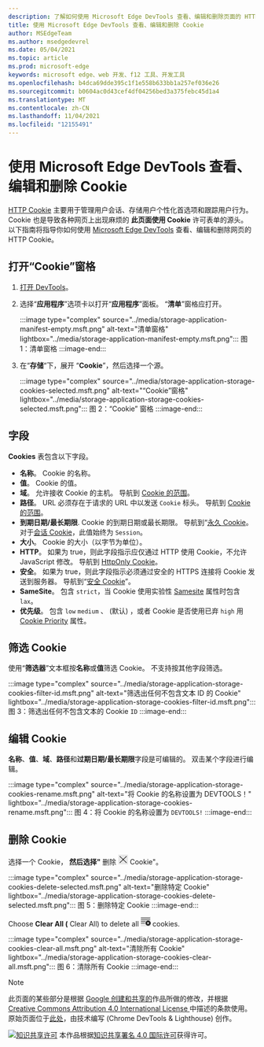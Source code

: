```yaml
---
description: 了解如何使用 Microsoft Edge DevTools 查看、编辑和删除页面的 HTTP Cookie。
title: 使用 Microsoft Edge DevTools 查看、编辑和删除 Cookie
author: MSEdgeTeam
ms.author: msedgedevrel
ms.date: 05/04/2021
ms.topic: article
ms.prod: microsoft-edge
keywords: microsoft edge、web 开发、f12 工具、开发工具
ms.openlocfilehash: b4dca69dde395c1f1e558b633bb1a257ef036e26
ms.sourcegitcommit: b0604ac0d43cef4df04256bed3a375febc45d1a4
ms.translationtype: MT
ms.contentlocale: zh-CN
ms.lasthandoff: 11/04/2021
ms.locfileid: "12155491"
---
```

<!-- Copyright Kayce Basques

   Licensed under the Apache License, Version 2.0 (the "License");
   you may not use this file except in compliance with the License.
   You may obtain a copy of the License at

       https://www.apache.org/licenses/LICENSE-2.0

   Unless required by applicable law or agreed to in writing, software
   distributed under the License is distributed on an "AS IS" BASIS,
   WITHOUT WARRANTIES OR CONDITIONS OF ANY KIND, either express or implied.
   See the License for the specific language governing permissions and
   limitations under the License.  -->
# <a name="view-edit-and-delete-cookies-with-microsoft-edge-devtools"></a>使用 Microsoft Edge DevTools 查看、编辑和删除 Cookie

[HTTP Cookie](https://developer.mozilla.org/docs/Web/HTTP/Cookies) 主要用于管理用户会话、存储用户个性化首选项和跟踪用户行为。  Cookie 也是导致各种网页上出现麻烦的 **此页面使用 Cookie** 许可表单的源头。  以下指南将指导你如何使用 [Microsoft Edge DevTools](/microsoft-edge/devtools-guide-chromium) 查看、编辑和删除网页的 HTTP Cookie。


<!-- ====================================================================== -->
## <a name="open-the-cookies-pane"></a>打开“Cookie”窗格

1.  [打开 DevTools](/microsoft-edge/devtools-guide-chromium/open)。
1.  选择“**应用程序**”选项卡以打开“**应用程序**”面板。  “**清单**”窗格应打开。

    :::image type="complex" source="../media/storage-application-manifest-empty.msft.png" alt-text="清单窗格" lightbox="../media/storage-application-manifest-empty.msft.png":::
       图 1：清单窗格
    :::image-end:::

1.  在“**存储**“下，展开 “**Cookie**”，然后选择一个源。

    :::image type="complex" source="../media/storage-application-storage-cookies-selected.msft.png" alt-text="“Cookie”窗格" lightbox="../media/storage-application-storage-cookies-selected.msft.png":::
       图 2：“Cookie” 窗格
    :::image-end:::


<!-- ====================================================================== -->
## <a name="fields"></a>字段

**Cookies** 表包含以下字段。

*   **名称**。  Cookie 的名称。
*   **值**。  Cookie 的值。
*   **域**。  允许接收 Cookie 的主机。  导航到 [Cookie 的范围](https://developer.mozilla.org/docs/Web/HTTP/Cookies#Scope_of_cookies)。
*   **路径**。  URL 必须存在于请求的 URL 中以发送 `Cookie` 标头。  导航到 [Cookie 的范围](https://developer.mozilla.org/docs/Web/HTTP/Cookies#Scope_of_cookies)。
*   **到期日期/最长期限**.  Cookie 的到期日期或最长期限。  导航到“[永久 Cookie](https://developer.mozilla.org/docs/Web/HTTP/Cookies#Permanent_cookies)。  对于[会话 Cookie](https://developer.mozilla.org/docs/Web/HTTP/Cookies#Session_cookies)，此值始终为 `Session`。
*   **大小**。  Cookie 的大小（以字节为单位）。
*   **HTTP**。  如果为 true，则此字段指示应仅通过 HTTP 使用 Cookie，不允许 JavaScript 修改。  导航到 [HttpOnly Cookie](https://developer.mozilla.org/docs/Web/HTTP/Cookies#Secure_and_HttpOnly_cookies)。
*   **安全**。  如果为 true，则此字段指示必须通过安全的 HTTPS 连接将 Cookie 发送到服务器。  导航到“[安全 Cookie](https://developer.mozilla.org/docs/Web/HTTP/Cookies#Secure_and_HttpOnly_cookies)”。
*   **SameSite**。  包含 `strict`，当 Cookie 使用实验性 [Samesite](https://developer.mozilla.org/docs/Web/HTTP/Cookies#SameSite_cookies) 属性时包含 `lax`。
*   **优先级**。  包含 `low` `medium` 、 (默认) ，或者 Cookie 是否使用已弃 `high` 用 [Cookie Priority](https://bugs.chromium.org/p/chromium/issues/detail?id=232693) 属性。


<!-- ====================================================================== -->
## <a name="filter-cookies"></a>筛选 Cookie

使用“**筛选器**”文本框按**名称**或**值**筛选 Cookie。  不支持按其他字段筛选。

:::image type="complex" source="../media/storage-application-storage-cookies-filter-id.msft.png" alt-text="筛选出任何不包含文本 ID 的 Cookie" lightbox="../media/storage-application-storage-cookies-filter-id.msft.png":::
   图 3：筛选出任何不包含文本的 Cookie `ID`
:::image-end:::


<!-- ====================================================================== -->
## <a name="edit-a-cookie"></a>编辑 Cookie

**名称**、**值**、**域**、**路径**和**过期日期/最长期限**字段是可编辑的。
双击某个字段进行编辑。

:::image type="complex" source="../media/storage-application-storage-cookies-rename.msft.png" alt-text="将 Cookie 的名称设置为 DEVTOOLS！" lightbox="../media/storage-application-storage-cookies-rename.msft.png":::
   图 4：将 Cookie 的名称设置为 `DEVTOOLS!`
:::image-end:::


<!-- ====================================================================== -->
## <a name="delete-cookies"></a>删除 Cookie

选择一个 Cookie， **然后选择"** 删除 ![ (") "删除特定 ](../media/delete-icon.msft.png) Cookie"。

:::image type="complex" source="../media/storage-application-storage-cookies-delete-selected.msft.png" alt-text="删除特定 Cookie" lightbox="../media/storage-application-storage-cookies-delete-selected.msft.png":::
   图 5：删除特定 Cookie
:::image-end:::

Choose **Clear All (** Clear All) to delete all ![ ](../media/clear-icon.msft.png) cookies.

:::image type="complex" source="../media/storage-application-storage-cookies-clear-all.msft.png" alt-text="清除所有 Cookie" lightbox="../media/storage-application-storage-cookies-clear-all.msft.png":::
   图 6：清除所有 Cookie
:::image-end:::


<!-- ====================================================================== -->
> [!NOTE]
> 此页面的某些部分是根据 [Google 创建和共享的](https://developers.google.com/terms/site-policies)作品所做的修改，并根据[ Creative Commons Attribution 4.0 International License ](https://creativecommons.org/licenses/by/4.0)中描述的条款使用。
> 原始页面位于[此处](https://developers.google.com/web/tools/chrome-devtools/storage/cookies)，由技术编写 (Chrome DevTools \& Lighthouse) 创作。 [](https://developers.google.com/web/resources/contributors#kayce-basques)

[![知识共享许可](https://i.creativecommons.org/l/by/4.0/88x31.png)](https://creativecommons.org/licenses/by/4.0) 本作品根据[知识共享署名 4.0 国际许可](https://creativecommons.org/licenses/by/4.0)获得许可。
